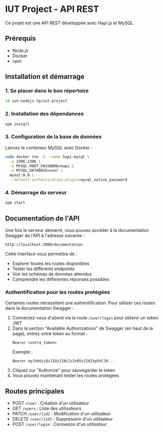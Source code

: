 # IUT Project - API REST

Ce projet est une API REST développée avec Hapi.js et MySQL.

## Prérequis

- Node.js
- Docker
- npm

## Installation et démarrage

### 1. Se placer dans le bon répertoire

```bash
cd iut-nodejs-tp/iut-project
```

### 2. Installation des dépendances

```bash
npm install
```

### 3. Configuration de la base de données

Lancez le conteneur MySQL avec Docker :

```bash
sudo docker run -d --name hapi-mysql \
  -p 3306:3306 \
  -e MYSQL_ROOT_PASSWORD=hapi \
  -e MYSQL_DATABASE=user \
  mysql:8.0 \
  --default-authentication-plugin=mysql_native_password
```

### 4. Démarrage du serveur

```bash
npm start
```

## Documentation de l'API

Une fois le serveur démarré, vous pouvez accéder à la documentation Swagger de l'API à l'adresse suivante :

```
http://localhost:3000/documentation
```

Cette interface vous permettra de :
- Explorer toutes les routes disponibles
- Tester les différents endpoints
- Voir les schémas de données attendus
- Comprendre les différentes réponses possibles

### Authentification pour les routes protégées

Certaines routes nécessitent une authentification. Pour utiliser ces routes dans la documentation Swagger :

1. Connectez-vous d'abord via la route `/user/login` pour obtenir un token JWT
2. Dans la section "Available Authorizations" de Swagger (en haut de la page), entrez votre token au format :
   ```
   Bearer <votre_token>
   ```
   Exemple :
   ```
   Bearer eyJhbGciOiJIUzI1NiIsInR5cCI6IkpXVCJ9...
   ```
3. Cliquez sur "Authorize" pour sauvegarder le token
4. Vous pouvez maintenant tester les routes protégées

## Routes principales

- POST `/user` : Création d'un utilisateur
- GET `/users` : Liste des utilisateurs 
- PATCH `/user/{id}` : Modification d'un utilisateur 
- DELETE `/user/{id}` : Suppression d'un utilisateur 
- POST `/user/login` : Connexion d'un utilisateur
